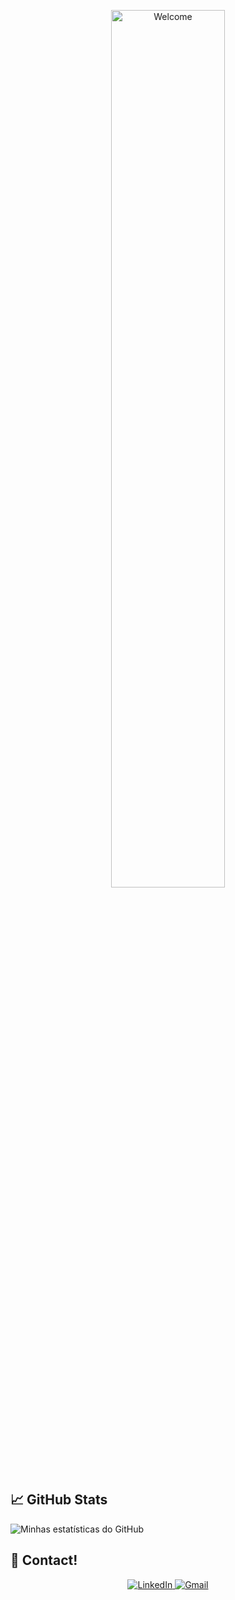 <!-- Banner de boas-vindas -->
<p align="center">
  <img src="[https://i.ibb.co/YB0LwqVq/Chat-GPT-Image-May-13-2025-11-59-36-PM.png](https://i.ibb.co/ZzGwb3Vd/Chat-GPT-Image-May-13-2025-11-59-36-PM.png)" alt="Welcome" width="60%"
    />
</p>

## 📈 GitHub Stats

![Minhas estatísticas do GitHub](https://github-readme-stats.vercel.app/api?username=Duratin&show_icons=true&hide_title=true&count_private=true&theme=default&bg_color=ffffff&title_color=00B5E2&text_color=00B5E2&icon_color=00B5E2)

## 💬 Contact!
<div align="center">
  <a href="https://www.linkedin.com/in/[seu-linkedin]" target="_blank">
    <img src="https://img.shields.io/badge/-LinkedIn-0077B5?style=for-the-badge&logo=linkedin&logoColor=white" alt="LinkedIn" />
  </a>
  <a href="mailto:[seu-email@gmail.com]" target="_blank">
    <img src="https://img.shields.io/badge/-Gmail-D14836?style=for-the-badge&logo=gmail&logoColor=white" alt="Gmail" />
  </a>
</div>
